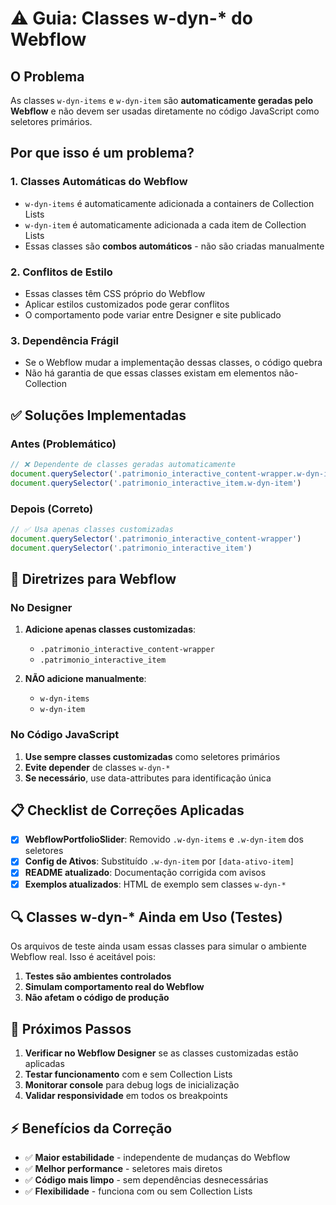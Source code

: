 # ⚠️ Guia: Classes w-dyn-* do Webflow

## O Problema

As classes `w-dyn-items` e `w-dyn-item` são **automaticamente geradas pelo Webflow** e não devem ser usadas diretamente no código JavaScript como seletores primários.

## Por que isso é um problema?

### 1. **Classes Automáticas do Webflow**

- `w-dyn-items` é automaticamente adicionada a containers de Collection Lists
- `w-dyn-item` é automaticamente adicionada a cada item de Collection Lists
- Essas classes são **combos automáticos** - não são criadas manualmente

### 2. **Conflitos de Estilo**

- Essas classes têm CSS próprio do Webflow
- Aplicar estilos customizados pode gerar conflitos
- O comportamento pode variar entre Designer e site publicado

### 3. **Dependência Frágil**

- Se o Webflow mudar a implementação dessas classes, o código quebra
- Não há garantia de que essas classes existam em elementos não-Collection

## ✅ Soluções Implementadas

### Antes (Problemático)

```typescript
// ❌ Dependente de classes geradas automaticamente
document.querySelector('.patrimonio_interactive_content-wrapper.w-dyn-items')
document.querySelector('.patrimonio_interactive_item.w-dyn-item')
```

### Depois (Correto)

```typescript
// ✅ Usa apenas classes customizadas
document.querySelector('.patrimonio_interactive_content-wrapper')
document.querySelector('.patrimonio_interactive_item')
```

## 🎯 Diretrizes para Webflow

### No Designer

1. **Adicione apenas classes customizadas**:
   - `.patrimonio_interactive_content-wrapper`
   - `.patrimonio_interactive_item`

2. **NÃO adicione manualmente**:
   - `w-dyn-items`
   - `w-dyn-item`

### No Código JavaScript

1. **Use sempre classes customizadas** como seletores primários
2. **Evite depender** de classes `w-dyn-*`
3. **Se necessário**, use data-attributes para identificação única

## 📋 Checklist de Correções Aplicadas

- [x] **WebflowPortfolioSlider**: Removido `.w-dyn-items` e `.w-dyn-item` dos seletores
- [x] **Config de Ativos**: Substituído `.w-dyn-item` por `[data-ativo-item]`
- [x] **README atualizado**: Documentação corrigida com avisos
- [x] **Exemplos atualizados**: HTML de exemplo sem classes `w-dyn-*`

## 🔍 Classes w-dyn-* Ainda em Uso (Testes)

Os arquivos de teste ainda usam essas classes para simular o ambiente Webflow real. Isso é aceitável pois:

1. **Testes são ambientes controlados**
2. **Simulam comportamento real do Webflow**
3. **Não afetam o código de produção**

## 🚀 Próximos Passos

1. **Verificar no Webflow Designer** se as classes customizadas estão aplicadas
2. **Testar funcionamento** com e sem Collection Lists
3. **Monitorar console** para debug logs de inicialização
4. **Validar responsividade** em todos os breakpoints

## ⚡ Benefícios da Correção

- ✅ **Maior estabilidade** - independente de mudanças do Webflow
- ✅ **Melhor performance** - seletores mais diretos
- ✅ **Código mais limpo** - sem dependências desnecessárias
- ✅ **Flexibilidade** - funciona com ou sem Collection Lists
